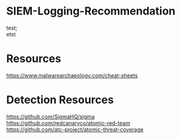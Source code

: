 # SIEM-Logging-Recommendation
test; <br />
etst
# Resources
https://www.malwarearchaeology.com/cheat-sheets

# Detection Resources
https://github.com/SigmaHQ/sigma <br />
https://github.com/redcanaryco/atomic-red-team <br />
https://github.com/atc-project/atomic-threat-coverage <br />
